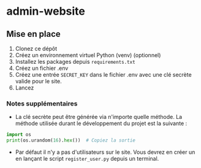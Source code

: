 # admin-website

## Mise en place

1. Clonez ce dépôt
2. Créez un environnement virtuel Python (venv) (optionnel)
3. Installez les packages depuis `requirements.txt`
4. Créez un fichier .env
5. Créez une entrée `SECRET_KEY` dans le fichier .env avec une clé secrète valide pour le site.
6. Lancez

### Notes supplémentaires

- La clé secrète peut être générée via n'importe quelle méthode. La méthode utilisée durant le développement du projet est la suivante :
```python
import os
print(os.urandom(16).hex())  # Copiez la sortie
```
- Par défaut il n'y a pas d'utilisateurs sur le site. Vous devrez en créer un en lançant le script `register_user.py` depuis un terminal.
